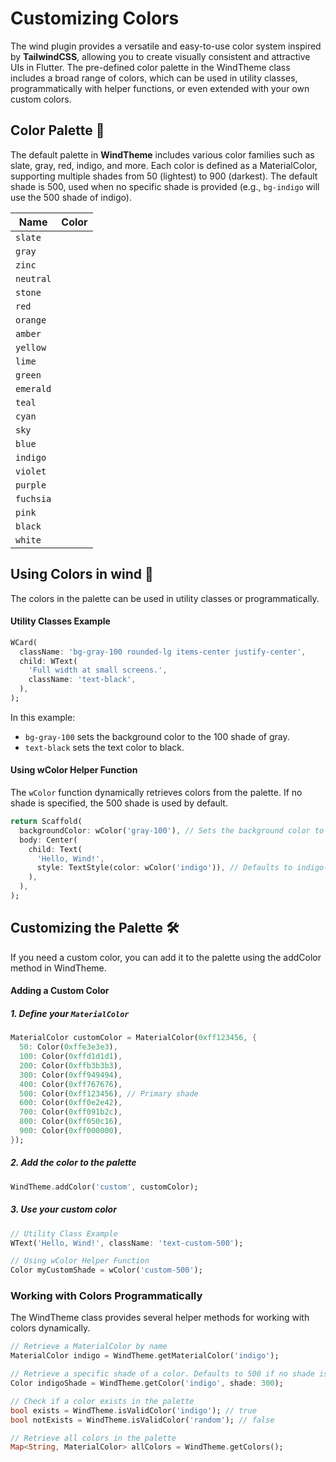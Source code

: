 # Customizing Colors

The wind plugin provides a versatile and easy-to-use color system inspired by **TailwindCSS**, allowing you to create visually consistent and attractive UIs in Flutter. The pre-defined color palette in the WindTheme class includes a broad range of colors, which can be used in utility classes, programmatically with helper functions, or even extended with your own custom colors.

## Color Palette 🎨

The default palette in **WindTheme** includes various color families such as slate, gray, red, indigo, and more. Each color is defined as a MaterialColor, supporting multiple shades from 50 (lightest) to 900 (darkest). The default shade is 500, used when no specific shade is provided (e.g., `bg-indigo` will use the 500 shade of indigo).

| Name       | Color                                                     |
|------------|-----------------------------------------------------------|
| `slate`    | <div class="w-8 h-8 rounded bg-slate-500 shadow"></div>   |
| `gray`     | <div class="w-8 h-8 rounded bg-gray-500 shadow"></div>    |
| `zinc`     | <div class="w-8 h-8 rounded bg-zinc-500 shadow"></div>    |
| `neutral`  | <div class="w-8 h-8 rounded bg-neutral-500 shadow"></div> |
| `stone`    | <div class="w-8 h-8 rounded bg-stone-500 shadow"></div>   |
| `red`      | <div class="w-8 h-8 rounded bg-red-500 shadow"></div>     |
| `orange`   | <div class="w-8 h-8 rounded bg-orange-500 shadow"></div>  |
| `amber`    | <div class="w-8 h-8 rounded bg-amber-500 shadow"></div>   |
| `yellow`   | <div class="w-8 h-8 rounded bg-yellow-500 shadow"></div>  |
| `lime`     | <div class="w-8 h-8 rounded bg-lime-500 shadow"></div>    |
| `green`    | <div class="w-8 h-8 rounded bg-green-500 shadow"></div>   |
| `emerald`  | <div class="w-8 h-8 rounded bg-emerald-500 shadow"></div> |
| `teal`     | <div class="w-8 h-8 rounded bg-teal-500 shadow"></div>    |
| `cyan`     | <div class="w-8 h-8 rounded bg-cyan-500 shadow"></div>    |
| `sky`      | <div class="w-8 h-8 rounded bg-sky-500 shadow"></div>     |
| `blue`     | <div class="w-8 h-8 rounded bg-blue-500 shadow"></div>    |
| `indigo`   | <div class="w-8 h-8 rounded bg-indigo-500 shadow"></div>  |
| `violet`   | <div class="w-8 h-8 rounded bg-violet-500 shadow"></div>  |
| `purple`   | <div class="w-8 h-8 rounded bg-purple-500 shadow"></div>  |
| `fuchsia`  | <div class="w-8 h-8 rounded bg-fuchsia-500 shadow"></div> |
| `pink`     | <div class="w-8 h-8 rounded bg-pink-500 shadow"></div>    |
| `black`    | <div class="w-8 h-8 rounded bg-black shadow"></div>       |
| `white`    | <div class="w-8 h-8 rounded bg-white shadow"></div>       |

## Using Colors in wind 🌟

The colors in the palette can be used in utility classes or programmatically.

#### Utility Classes Example

```dart
WCard(
  className: 'bg-gray-100 rounded-lg items-center justify-center',
  child: WText(
    'Full width at small screens.',
    className: 'text-black',
  ),
);
```

In this example:
* `bg-gray-100` sets the background color to the 100 shade of gray.
* `text-black` sets the text color to black.

#### Using wColor Helper Function

The `wColor` function dynamically retrieves colors from the palette. If no shade is specified, the 500 shade is used by default.

```dart
return Scaffold(
  backgroundColor: wColor('gray-100'), // Sets the background color to gray-100
  body: Center(
    child: Text(
      'Hello, Wind!',
      style: TextStyle(color: wColor('indigo')), // Defaults to indigo-500
    ),
  ),
);
```

## Customizing the Palette 🛠️

If you need a custom color, you can add it to the palette using the addColor method in WindTheme.

#### Adding a Custom Color

##### 1. Define your `MaterialColor`

```dart
MaterialColor customColor = MaterialColor(0xff123456, {
  50: Color(0xffe3e3e3),
  100: Color(0xffd1d1d1),
  200: Color(0xffb3b3b3),
  300: Color(0xff949494),
  400: Color(0xff767676),
  500: Color(0xff123456), // Primary shade
  600: Color(0xff0e2e42),
  700: Color(0xff091b2c),
  800: Color(0xff050c16),
  900: Color(0xff000000),
});
```

##### 2. Add the color to the palette

```dart
WindTheme.addColor('custom', customColor);
```

##### 3. Use your custom color

```dart
// Utility Class Example
WText('Hello, Wind!', className: 'text-custom-500');
```

```dart
// Using wColor Helper Function
Color myCustomShade = wColor('custom-500');
```

### Working with Colors Programmatically

The WindTheme class provides several helper methods for working with colors dynamically.

```dart
// Retrieve a MaterialColor by name
MaterialColor indigo = WindTheme.getMaterialColor('indigo');
```

```dart
// Retrieve a specific shade of a color. Defaults to 500 if no shade is provided:
Color indigoShade = WindTheme.getColor('indigo', shade: 300);
```

```dart
// Check if a color exists in the palette
bool exists = WindTheme.isValidColor('indigo'); // true
bool notExists = WindTheme.isValidColor('random'); // false
```

```dart
// Retrieve all colors in the palette
Map<String, MaterialColor> allColors = WindTheme.getColors();
```
